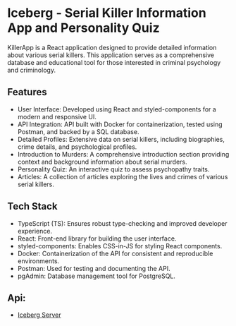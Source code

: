 # Iceberg - Serial Killer Information App and Personality Quiz

KillerApp is a React application designed to provide detailed information about various serial killers. This application serves as a comprehensive database and educational tool for those interested in criminal psychology and criminology.

## Features
- User Interface: Developed using React and styled-components for a modern and responsive UI.
- API Integration: API built with Docker for containerization, tested using Postman, and backed by a SQL database.
- Detailed Profiles: Extensive data on serial killers, including biographies, crime details, and psychological profiles.
- Introduction to Murders: A comprehensive introduction section providing context and background information about serial murders.
- Personality Quiz: An interactive quiz to assess psychopathy traits.
- Articles: A collection of articles exploring the lives and crimes of various serial killers.
## Tech Stack
- TypeScript (TS): Ensures robust type-checking and improved developer experience.
- React: Front-end library for building the user interface.
- styled-components: Enables CSS-in-JS for styling React components.
- Docker: Containerization of the API for consistent and reproducible environments.
- Postman: Used for testing and documenting the API.
- pgAdmin: Database management tool for PostgreSQL.

## Api:

- <a href="https://github.com/pawelek7k/Iceberg-Server">Iceberg Server </a>
